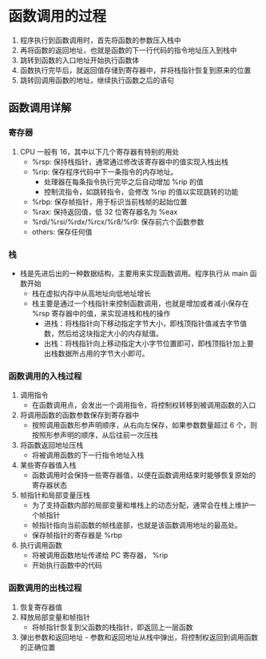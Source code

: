 # 函数调用的过程
1. 程序执行到函数调用时，首先将函数的参数压入栈中
2. 再将函数的返回地址，也就是函数的下一行代码的指令地址压入到栈中
3. 跳转到函数的入口地址开始执行函数体
4. 函数执行完毕后，就返回值存储到寄存器中，并将栈指针恢复到原来的位置
5. 跳转回调用函数的地址，继续执行函数之后的语句

## 函数调用详解
### 寄存器
1. CPU 一般有 16，其中以下几个寄存器有特别的用处
    + %rsp: 保持栈指针，通常通过修改该寄存器中的值实现入栈出栈
    + %rip: 保存程序代码中下一条指令的内存地址。
        - 处理器在每条指令执行完毕之后自动增加 %rip 的值
        - 控制流指令，如跳转指令，会修改 %rip 的值以实现跳转的功能
    + %rbp: 保存帧指针，用于标识当前栈帧的起始位置
    + %rax: 保持返回值，低 32 位寄存器名为 %eax
    + %rdi/%rsi/%rdx/%rcx/%r8/%r9: 保存前六个函数参数
    + others: 保存任何值

### 栈
+ 栈是先进后出的一种数据结构，主要用来实现函数调用。程序执行从 main 函数开始
    + 栈在虚拟内存中从高地址向低地址增长
    + 栈主要是通过一个栈指针来控制函数调用，也就是增加或者减小保存在 %rsp 寄存器中的值，来实现进栈和栈的操作
        + 进栈：将栈指针向下移动指定字节大小，即栈顶指针值减去字节值数，然后给这块指定大小的内存赋值。
        - 出栈：将栈指针向上移动指定大小字节位置即可，即栈顶指针加上要出栈数据所占用的字节大小即可。

### 函数调用的入栈过程
1. 调用指令
    + 在函数调用点，会发出一个调用指令，将控制权转移到被调用函数的入口
2. 将调用函数的函数参数保存到寄存器中
    + 按照调用函数形参声明顺序，从右向左保存，如果参数数量超过 6 个，则按照形参声明的顺序，从后往前一次压栈
3. 将函数返回地址压栈
    + 将被调用函数的下一行指令地址入栈
4. 某些寄存器值入栈
    + 函数调用时会保持一些寄存器值，以便在函数调用结束时能够恢复原始的寄存器状态
5. 帧指针和局部变量压栈
    + 为了支持函数内部的局部变量和堆栈上的动态分配，通常会在栈上维护一个帧指针
    + 帧指针指向当前函数的帧栈底部，也就是该函数调用地址的最高处。
    + 保存帧指针的寄存器是 %rbp
6. 执行调用函数
    + 将被调用函数地址传递给 PC 寄存器， %rip
    + 开始执行函数中的代码

### 函数调用的出栈过程
1. 恢复寄存器值
2. 释放局部变量和帧指针
    - 将帧指针恢复到父函数的栈指针，即返回上一层函数
3. 弹出参数和返回地址
        - 参数和返回地址从栈中弹出，将控制权返回到调用函数的正确位置